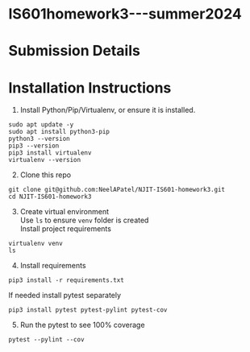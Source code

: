 # IS601homework3---summer2024

# Submission Details

# Installation Instructions

1. Install Python/Pip/Virtualenv, or ensure it is installed. 
```
sudo apt update -y
sudo apt install python3-pip
python3 --version
pip3 --version
pip3 install virtualenv
virtualenv --version
```

2. Clone this repo
```
git clone git@github.com:NeelAPatel/NJIT-IS601-homework3.git
cd NJIT-IS601-homework3
```

3. Create virtual environment\
Use `ls` to ensure `venv` folder is created\
Install project requirements
```
virtualenv venv
ls
```
4. Install requirements
```
pip3 install -r requirements.txt
```
If needed install pytest separately
```
pip3 install pytest pytest-pylint pytest-cov
```

5. Run the pytest to see 100% coverage
```
pytest --pylint --cov
```



